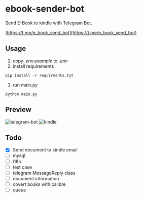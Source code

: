 # ebook-sender-bot
Send E-Book to kindle with Telegram Bot.

[https://t.me/e_book_send_bot](https://t.me/e_book_send_bot)

## Usage
1. copy *.env.example* to *.env*
2. install requirements
```shell
pip install -r requirments.txt
```
3. run main.py
```shell
python main.py
```

## Preview
![telegram-bot](https://cdn.jsdelivr.net/gh/image-backup/qcgzxw-images@master/image/16344769229431634476922938.png)
![kindle](https://cdn.jsdelivr.net/gh/image-backup/qcgzxw-images@master/image/16344842508421634484250830.png)

## Todo
- [x] Send document to kindle email
- [ ] mysql
- [ ] i18n
- [ ] test case
- [ ] telegram MessageReply class
- [ ] document information
- [ ] covert books with calibre
- [ ] queue
